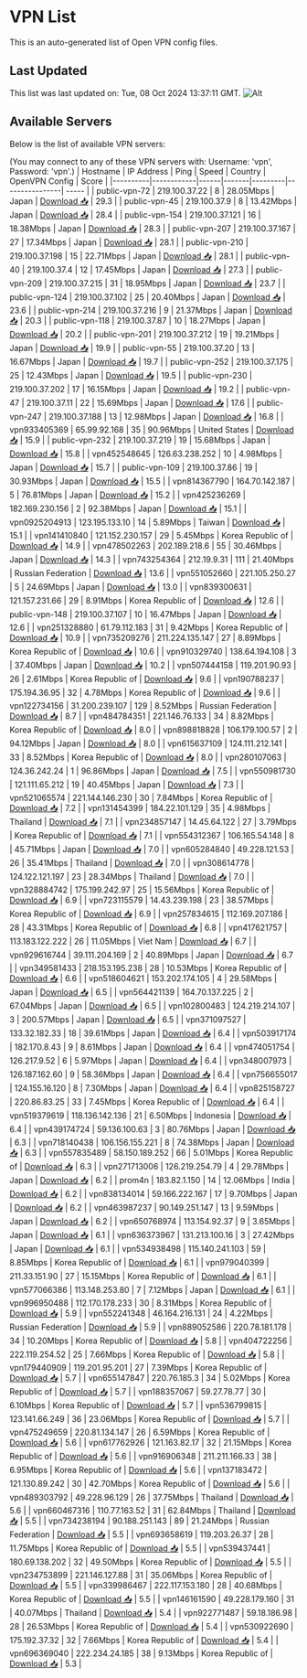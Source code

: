 # VPN List

This is an auto-generated list of Open VPN config files.

## Last Updated

This list was last updated on: Tue, 08 Oct 2024 13:37:11 GMT.
![Alt](https://repobeats.axiom.co/api/embed/186b98318ef1479477931607c1ad7d823f12451f.svg "Repobeats analytics image")

## Available Servers

Below is the list of available VPN servers:

(You may connect to any of these VPN servers with: Username: 'vpn', Password: 'vpn'.)
| Hostname | IP Address | Ping | Speed | Country | OpenVPN Config | Score |
|----------|------------|------|-------|---------|----------------| ----- |
| public-vpn-72 | 219.100.37.22 | 8 | 28.05Mbps | Japan | [Download 📥](./configs/server_0_JP.ovpn) | 29.3 |
| public-vpn-45 | 219.100.37.9 | 8 | 13.42Mbps | Japan | [Download 📥](./configs/server_1_JP.ovpn) | 28.4 |
| public-vpn-154 | 219.100.37.121 | 16 | 18.38Mbps | Japan | [Download 📥](./configs/server_2_JP.ovpn) | 28.3 |
| public-vpn-207 | 219.100.37.167 | 27 | 17.34Mbps | Japan | [Download 📥](./configs/server_3_JP.ovpn) | 28.1 |
| public-vpn-210 | 219.100.37.198 | 15 | 22.71Mbps | Japan | [Download 📥](./configs/server_4_JP.ovpn) | 28.1 |
| public-vpn-40 | 219.100.37.4 | 12 | 17.45Mbps | Japan | [Download 📥](./configs/server_5_JP.ovpn) | 27.3 |
| public-vpn-209 | 219.100.37.215 | 31 | 18.95Mbps | Japan | [Download 📥](./configs/server_6_JP.ovpn) | 23.7 |
| public-vpn-124 | 219.100.37.102 | 25 | 20.40Mbps | Japan | [Download 📥](./configs/server_7_JP.ovpn) | 23.6 |
| public-vpn-214 | 219.100.37.216 | 9 | 21.37Mbps | Japan | [Download 📥](./configs/server_8_JP.ovpn) | 20.3 |
| public-vpn-118 | 219.100.37.87 | 10 | 18.27Mbps | Japan | [Download 📥](./configs/server_9_JP.ovpn) | 20.2 |
| public-vpn-201 | 219.100.37.212 | 19 | 19.21Mbps | Japan | [Download 📥](./configs/server_10_JP.ovpn) | 19.9 |
| public-vpn-55 | 219.100.37.20 | 13 | 16.67Mbps | Japan | [Download 📥](./configs/server_11_JP.ovpn) | 19.7 |
| public-vpn-252 | 219.100.37.175 | 25 | 12.43Mbps | Japan | [Download 📥](./configs/server_12_JP.ovpn) | 19.5 |
| public-vpn-230 | 219.100.37.202 | 17 | 16.15Mbps | Japan | [Download 📥](./configs/server_13_JP.ovpn) | 19.2 |
| public-vpn-47 | 219.100.37.11 | 22 | 15.69Mbps | Japan | [Download 📥](./configs/server_14_JP.ovpn) | 17.6 |
| public-vpn-247 | 219.100.37.188 | 13 | 12.98Mbps | Japan | [Download 📥](./configs/server_15_JP.ovpn) | 16.8 |
| vpn933405369 | 65.99.92.168 | 35 | 90.96Mbps | United States | [Download 📥](./configs/server_16_US.ovpn) | 15.9 |
| public-vpn-232 | 219.100.37.219 | 19 | 15.68Mbps | Japan | [Download 📥](./configs/server_17_JP.ovpn) | 15.8 |
| vpn452548645 | 126.63.238.252 | 10 | 4.98Mbps | Japan | [Download 📥](./configs/server_18_JP.ovpn) | 15.7 |
| public-vpn-109 | 219.100.37.86 | 19 | 30.93Mbps | Japan | [Download 📥](./configs/server_19_JP.ovpn) | 15.5 |
| vpn814367790 | 164.70.142.187 | 5 | 76.81Mbps | Japan | [Download 📥](./configs/server_20_JP.ovpn) | 15.2 |
| vpn425236269 | 182.169.230.156 | 2 | 92.38Mbps | Japan | [Download 📥](./configs/server_21_JP.ovpn) | 15.1 |
| vpn0925204913 | 123.195.133.10 | 14 | 5.89Mbps | Taiwan | [Download 📥](./configs/server_22_TW.ovpn) | 15.1 |
| vpn141410840 | 121.152.230.157 | 29 | 5.45Mbps | Korea Republic of | [Download 📥](./configs/server_23_KR.ovpn) | 14.9 |
| vpn478502263 | 202.189.218.6 | 55 | 30.46Mbps | Japan | [Download 📥](./configs/server_24_JP.ovpn) | 14.3 |
| vpn743254364 | 212.19.9.31 | 111 | 21.40Mbps | Russian Federation | [Download 📥](./configs/server_25_RU.ovpn) | 13.6 |
| vpn551052660 | 221.105.250.27 | 5 | 24.69Mbps | Japan | [Download 📥](./configs/server_26_JP.ovpn) | 13.0 |
| vpn839300631 | 121.157.231.66 | 29 | 8.91Mbps | Korea Republic of | [Download 📥](./configs/server_27_KR.ovpn) | 12.6 |
| public-vpn-148 | 219.100.37.107 | 10 | 16.47Mbps | Japan | [Download 📥](./configs/server_28_JP.ovpn) | 12.6 |
| vpn251328880 | 61.79.112.183 | 31 | 9.42Mbps | Korea Republic of | [Download 📥](./configs/server_29_KR.ovpn) | 10.9 |
| vpn735209276 | 211.224.135.147 | 27 | 8.89Mbps | Korea Republic of | [Download 📥](./configs/server_30_KR.ovpn) | 10.6 |
| vpn910329740 | 138.64.194.108 | 3 | 37.40Mbps | Japan | [Download 📥](./configs/server_31_JP.ovpn) | 10.2 |
| vpn507444158 | 119.201.90.93 | 26 | 2.61Mbps | Korea Republic of | [Download 📥](./configs/server_32_KR.ovpn) | 9.6 |
| vpn190788237 | 175.194.36.95 | 32 | 4.78Mbps | Korea Republic of | [Download 📥](./configs/server_33_KR.ovpn) | 9.6 |
| vpn122734156 | 31.200.239.107 | 129 | 8.52Mbps | Russian Federation | [Download 📥](./configs/server_34_RU.ovpn) | 8.7 |
| vpn484784351 | 221.146.76.133 | 34 | 8.82Mbps | Korea Republic of | [Download 📥](./configs/server_35_KR.ovpn) | 8.0 |
| vpn898818828 | 106.179.100.57 | 2 | 94.12Mbps | Japan | [Download 📥](./configs/server_36_JP.ovpn) | 8.0 |
| vpn615637109 | 124.111.212.141 | 33 | 8.52Mbps | Korea Republic of | [Download 📥](./configs/server_37_KR.ovpn) | 8.0 |
| vpn280107063 | 124.36.242.24 | 1 | 96.86Mbps | Japan | [Download 📥](./configs/server_38_JP.ovpn) | 7.5 |
| vpn550981730 | 121.111.65.212 | 19 | 40.45Mbps | Japan | [Download 📥](./configs/server_39_JP.ovpn) | 7.3 |
| vpn521065574 | 221.144.146.230 | 30 | 7.84Mbps | Korea Republic of | [Download 📥](./configs/server_40_KR.ovpn) | 7.2 |
| vpn131454399 | 184.22.101.129 | 35 | 4.98Mbps | Thailand | [Download 📥](./configs/server_41_TH.ovpn) | 7.1 |
| vpn234857147 | 14.45.64.122 | 27 | 3.79Mbps | Korea Republic of | [Download 📥](./configs/server_42_KR.ovpn) | 7.1 |
| vpn554312367 | 106.165.54.148 | 8 | 45.71Mbps | Japan | [Download 📥](./configs/server_43_JP.ovpn) | 7.0 |
| vpn605284840 | 49.228.121.53 | 26 | 35.41Mbps | Thailand | [Download 📥](./configs/server_44_TH.ovpn) | 7.0 |
| vpn308614778 | 124.122.121.197 | 23 | 28.34Mbps | Thailand | [Download 📥](./configs/server_45_TH.ovpn) | 7.0 |
| vpn328884742 | 175.199.242.97 | 25 | 15.56Mbps | Korea Republic of | [Download 📥](./configs/server_46_KR.ovpn) | 6.9 |
| vpn723115579 | 14.43.239.198 | 23 | 38.57Mbps | Korea Republic of | [Download 📥](./configs/server_47_KR.ovpn) | 6.9 |
| vpn257834615 | 112.169.207.186 | 28 | 43.31Mbps | Korea Republic of | [Download 📥](./configs/server_48_KR.ovpn) | 6.8 |
| vpn417621757 | 113.183.122.222 | 26 | 11.05Mbps | Viet Nam | [Download 📥](./configs/server_49_VN.ovpn) | 6.7 |
| vpn929616744 | 39.111.204.169 | 2 | 40.89Mbps | Japan | [Download 📥](./configs/server_50_JP.ovpn) | 6.7 |
| vpn349581433 | 218.153.195.238 | 28 | 10.53Mbps | Korea Republic of | [Download 📥](./configs/server_51_KR.ovpn) | 6.6 |
| vpn518604621 | 153.202.174.105 | 4 | 29.58Mbps | Japan | [Download 📥](./configs/server_52_JP.ovpn) | 6.5 |
| vpn564421139 | 164.70.137.225 | 2 | 67.04Mbps | Japan | [Download 📥](./configs/server_53_JP.ovpn) | 6.5 |
| vpn102800483 | 124.219.214.107 | 3 | 200.57Mbps | Japan | [Download 📥](./configs/server_54_JP.ovpn) | 6.5 |
| vpn371097527 | 133.32.182.33 | 18 | 39.61Mbps | Japan | [Download 📥](./configs/server_55_JP.ovpn) | 6.4 |
| vpn503917174 | 182.170.8.43 | 9 | 8.61Mbps | Japan | [Download 📥](./configs/server_56_JP.ovpn) | 6.4 |
| vpn474051754 | 126.217.9.52 | 6 | 5.97Mbps | Japan | [Download 📥](./configs/server_57_JP.ovpn) | 6.4 |
| vpn348007973 | 126.187.162.60 | 9 | 58.36Mbps | Japan | [Download 📥](./configs/server_58_JP.ovpn) | 6.4 |
| vpn756655017 | 124.155.16.120 | 8 | 7.30Mbps | Japan | [Download 📥](./configs/server_59_JP.ovpn) | 6.4 |
| vpn825158727 | 220.86.83.25 | 33 | 7.45Mbps | Korea Republic of | [Download 📥](./configs/server_60_KR.ovpn) | 6.4 |
| vpn519379619 | 118.136.142.136 | 21 | 6.50Mbps | Indonesia | [Download 📥](./configs/server_61_ID.ovpn) | 6.4 |
| vpn439174724 | 59.136.100.63 | 3 | 80.76Mbps | Japan | [Download 📥](./configs/server_62_JP.ovpn) | 6.3 |
| vpn718140438 | 106.156.155.221 | 8 | 74.38Mbps | Japan | [Download 📥](./configs/server_63_JP.ovpn) | 6.3 |
| vpn557835489 | 58.150.189.252 | 66 | 5.01Mbps | Korea Republic of | [Download 📥](./configs/server_64_KR.ovpn) | 6.3 |
| vpn271713006 | 126.219.254.79 | 4 | 29.78Mbps | Japan | [Download 📥](./configs/server_65_JP.ovpn) | 6.2 |
| prom4n | 183.82.1.150 | 14 | 12.06Mbps | India | [Download 📥](./configs/server_66_IN.ovpn) | 6.2 |
| vpn838134014 | 59.166.222.167 | 17 | 9.70Mbps | Japan | [Download 📥](./configs/server_67_JP.ovpn) | 6.2 |
| vpn463987237 | 90.149.251.147 | 13 | 9.59Mbps | Japan | [Download 📥](./configs/server_68_JP.ovpn) | 6.2 |
| vpn650768974 | 113.154.92.37 | 9 | 3.65Mbps | Japan | [Download 📥](./configs/server_69_JP.ovpn) | 6.1 |
| vpn636373967 | 131.213.100.16 | 3 | 27.42Mbps | Japan | [Download 📥](./configs/server_70_JP.ovpn) | 6.1 |
| vpn534938498 | 115.140.241.103 | 59 | 8.85Mbps | Korea Republic of | [Download 📥](./configs/server_71_KR.ovpn) | 6.1 |
| vpn979040399 | 211.33.151.90 | 27 | 15.15Mbps | Korea Republic of | [Download 📥](./configs/server_72_KR.ovpn) | 6.1 |
| vpn577066386 | 113.148.253.80 | 7 | 7.12Mbps | Japan | [Download 📥](./configs/server_73_JP.ovpn) | 6.1 |
| vpn996950488 | 112.170.178.233 | 30 | 8.31Mbps | Korea Republic of | [Download 📥](./configs/server_74_KR.ovpn) | 5.9 |
| vpn552241348 | 46.164.216.131 | 24 | 4.22Mbps | Russian Federation | [Download 📥](./configs/server_75_RU.ovpn) | 5.9 |
| vpn889052586 | 220.78.181.178 | 34 | 10.20Mbps | Korea Republic of | [Download 📥](./configs/server_76_KR.ovpn) | 5.8 |
| vpn404722256 | 222.119.254.52 | 25 | 7.66Mbps | Korea Republic of | [Download 📥](./configs/server_77_KR.ovpn) | 5.8 |
| vpn179440909 | 119.201.95.201 | 27 | 7.39Mbps | Korea Republic of | [Download 📥](./configs/server_78_KR.ovpn) | 5.7 |
| vpn655147847 | 220.76.185.3 | 34 | 5.02Mbps | Korea Republic of | [Download 📥](./configs/server_79_KR.ovpn) | 5.7 |
| vpn188357067 | 59.27.78.77 | 30 | 6.10Mbps | Korea Republic of | [Download 📥](./configs/server_80_KR.ovpn) | 5.7 |
| vpn536799815 | 123.141.66.249 | 36 | 23.06Mbps | Korea Republic of | [Download 📥](./configs/server_81_KR.ovpn) | 5.7 |
| vpn475249659 | 220.81.134.147 | 26 | 6.59Mbps | Korea Republic of | [Download 📥](./configs/server_82_KR.ovpn) | 5.6 |
| vpn617762926 | 121.163.82.17 | 32 | 21.15Mbps | Korea Republic of | [Download 📥](./configs/server_83_KR.ovpn) | 5.6 |
| vpn916906348 | 211.211.166.33 | 38 | 6.95Mbps | Korea Republic of | [Download 📥](./configs/server_84_KR.ovpn) | 5.6 |
| vpn137183472 | 121.130.89.242 | 30 | 42.70Mbps | Korea Republic of | [Download 📥](./configs/server_85_KR.ovpn) | 5.6 |
| vpn489303792 | 49.228.96.129 | 26 | 37.75Mbps | Thailand | [Download 📥](./configs/server_86_TH.ovpn) | 5.6 |
| vpn660467316 | 110.77.163.52 | 31 | 62.84Mbps | Thailand | [Download 📥](./configs/server_87_TH.ovpn) | 5.5 |
| vpn734238194 | 90.188.251.143 | 89 | 21.24Mbps | Russian Federation | [Download 📥](./configs/server_88_RU.ovpn) | 5.5 |
| vpn693658619 | 119.203.26.37 | 28 | 11.75Mbps | Korea Republic of | [Download 📥](./configs/server_89_KR.ovpn) | 5.5 |
| vpn539437441 | 180.69.138.202 | 32 | 49.50Mbps | Korea Republic of | [Download 📥](./configs/server_90_KR.ovpn) | 5.5 |
| vpn234753899 | 221.146.127.88 | 31 | 35.06Mbps | Korea Republic of | [Download 📥](./configs/server_91_KR.ovpn) | 5.5 |
| vpn339986467 | 222.117.153.180 | 28 | 40.68Mbps | Korea Republic of | [Download 📥](./configs/server_92_KR.ovpn) | 5.5 |
| vpn146161590 | 49.228.179.160 | 31 | 40.07Mbps | Thailand | [Download 📥](./configs/server_93_TH.ovpn) | 5.4 |
| vpn922771487 | 59.18.186.98 | 28 | 26.53Mbps | Korea Republic of | [Download 📥](./configs/server_94_KR.ovpn) | 5.4 |
| vpn530922690 | 175.192.37.32 | 32 | 7.66Mbps | Korea Republic of | [Download 📥](./configs/server_95_KR.ovpn) | 5.4 |
| vpn696369040 | 222.234.24.185 | 38 | 9.13Mbps | Korea Republic of | [Download 📥](./configs/server_96_KR.ovpn) | 5.3 |
